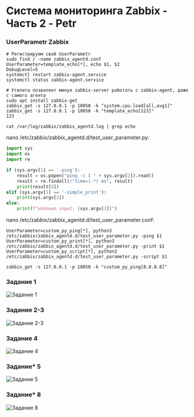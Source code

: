 # Система мониторинга Zabbix - Часть 2 - Petr

### UserParametr Zabbix

```
# Регистрируем свой UserParametr
sudo find / -name zabbix_agentd.conf
UserParameter=template_echo[*], echo $1, $2
DebugLevel=5
systemctl restart zabbix-agent.service
systemctl status zabbix-agent.service

# Утилита позволяет минуя zabbix-server работать с zabbix-agent, даже с самого агента
sudo apt install zabbix-get
zabbix_get -s 127.0.0.1 -p 10050 -k "system.cpu.load[all,avg1]"
zabbix_get -s 127.0.0.1 -p 10050 -k "template_echo[123]"
123

cat /var/log/zabbix/zabbix_agentd.log | grep echo
```

nano /etc/zabbix/zabbix_agentd.d/test_user_parameter.py:
```python
import sys
import os
import re

if (sys.argv[1] == '-ping'):
    result = os.popen("ping -c 1 " + sys.argv[2]).read()
    result = re.findall(r"time=(.*) ms", result)
    print(result[0])
elif (sys.argv[1] == '-simple_print'):
    print(sys.argv[2])
else:
    print(f"unknown input: {sys.argv[1]}")
```

nano /etc/zabbix/zabbix_agentd.d/test_user_parameter.conf:
```
UserParameter=custom_py_ping[*], python3 /etc/zabbix/zabbix_agentd.d/test_user_parameter.py -ping $1
UserParameter=custom_py_print[*], python3 /etc/zabbix/zabbix_agentd.d/test_user_parameter.py -print $1
UserParameter=custom_py_script[*], python3 /etc/zabbix/zabbix_agentd.d/test_user_parameter.py -script $1

```

```
zabbix_get -s 127.0.0.1 -p 10050 -k "custom_py_ping[8.8.8.8]"
```

### Задание 1

![Задание 1](https://github.com/tprvx/Netology-Homeworks/blob/8.6-Netology/img_homework/1.png?raw=true)

### Задание 2-3

![Задание 2-3](https://github.com/tprvx/Netology-Homeworks/blob/8.6-Netology/img_homework/2-3.png?raw=true)

### Задание 4

![Задание 4](https://github.com/tprvx/Netology-Homeworks/blob/8.6-Netology/img_homework/4.png?raw=true)

### Задание* 5

![Задание 5](https://github.com/tprvx/Netology-Homeworks/blob/8.6-Netology/img_homework/5.png?raw=true)

### Задание* 8

![Задание 8](https://github.com/tprvx/Netology-Homeworks/blob/8.6-Netology/img_homework/8.png?raw=true)